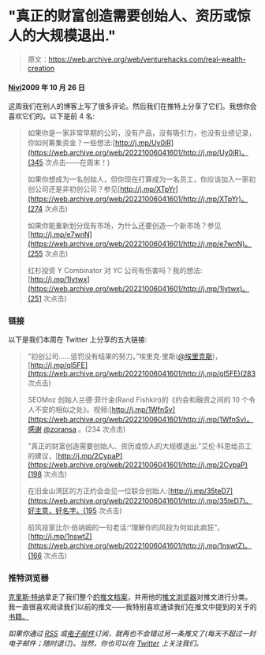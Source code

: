 # "真正的财富创造需要创始人、资历或惊人的大规模退出."

> 原文：<https://web.archive.org/web/venturehacks.com/real-wealth-creation>

#### [Nivi](/web/20221006041601/https://venturehacks.com/about)2009 年 10 月 26 日

这周我们在别人的博客上写了很多评论。然后我们在推特上分享了它们。我想你会喜欢它们的。以下是前 4 名:

> 如果你是一家非常早期的公司，没有产品，没有吸引力，也没有业绩记录，你如何筹集资金？一些想法:[http://j.mp/Uy0iR](https://web.archive.org/web/20221006041601/http://j.mp/Uy0iR)。(345 次点击——在周末！)
> 
> 如果你想成为一名创始人，但你现在打算成为一名员工，你应该加入一家初创公司还是非初创公司？参见[http://j.mp/XTpYr](https://web.archive.org/web/20221006041601/http://j.mp/XTpYr)。(274 次点击)
> 
> 如果你能重新划分现有市场，为什么还要创造一个新市场？参见[http://j.mp/e7wnN](https://web.archive.org/web/20221006041601/http://j.mp/e7wnN)。(255 次点击)
> 
> 红杉投资 Y Combinator 对 YC 公司有伤害吗？我的想法:[http://j.mp/1Iytwx](https://web.archive.org/web/20221006041601/http://j.mp/1Iytwx)。(251 次点击)

### 链接

以下是我们本周在 Twitter 上分享的五大链接:

> “初创公司……惩罚没有结果的努力。”埃里克·里斯([@埃里克斯](https://web.archive.org/web/20221006041601/http://twitter.com/ericries))，[http://j.mp/qI5FE](https://web.archive.org/web/20221006041601/http://j.mp/qI5FE)(283 次点击)
> 
> SEOMoz 创始人兰德·菲什金(Rand Fishkin)的《约会和融资之间的 10 个令人不安的相似之处》。视频:[http://j.mp/1WfnSv](https://web.archive.org/web/20221006041601/http://j.mp/1WfnSv)。感谢 [@zoransa](https://web.archive.org/web/20221006041601/http://twitter.com/ZORANSA) 。(234 次点击)
> 
> "真正的财富创造需要创始人、资历或惊人的大规模退出."艾伦·科恩给员工的建议，[http://j.mp/2CypaP](https://web.archive.org/web/20221006041601/http://j.mp/2CypaP)(198 次点击)
> 
> 在旧金山湾区的方正约会会见一位联合创始人:[http://j.mp/35teD7](https://web.archive.org/web/20221006041601/http://j.mp/35teD7)。好主意，好名字。(195 次点击)
> 
> 前风投家比尔·伯纳姆的一句老话:“理解你的风投为何如此疯狂”，[http://j.mp/1nswtZ](https://web.archive.org/web/20221006041601/http://j.mp/1nswtZ)。(166 次点击)

### 推特浏览器

[克里斯·特纳](https://web.archive.org/web/20221006041601/http://www.linkedin.com/in/bigdataguy)拿走了我们整个[的推文档案](https://web.archive.org/web/20221006041601/http://twitter.com/venturehacks/status/5079312436)，并用他的[推文浏览器](https://web.archive.org/web/20221006041601/http://gentle-flower-43.heroku.com/venturehacks)对推文进行分类。我一直很喜欢阅读我们以前的推文——我特别喜欢通读我们在推文中提到的关于的[书籍。](https://web.archive.org/web/20221006041601/http://gentle-flower-43.heroku.com/venturehacks/book)

*如果你通过 [RSS](https://web.archive.org/web/20221006041601/http://feeds.venturehacks.com/venturehacks-twitter) 或[电子邮件](https://web.archive.org/web/20221006041601/http://feedburner.google.com/fb/a/mailverify?uri=venturehacks-twitter&amp;loc=en_US)订阅，就再也不会错过另一条推文了(每天不超过一封电子邮件；随时退订)。当然，你也可以在 [Twitter](https://web.archive.org/web/20221006041601/http://twitter.com/venturehacks) 上关注我们。*